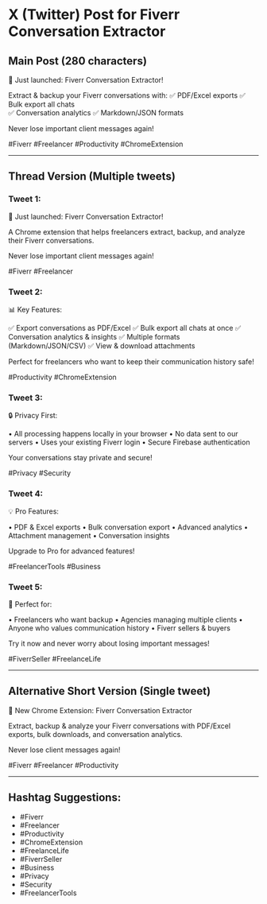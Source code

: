 # X (Twitter) Post for Fiverr Conversation Extractor

## Main Post (280 characters)
🚀 Just launched: Fiverr Conversation Extractor!

Extract & backup your Fiverr conversations with:
✅ PDF/Excel exports
✅ Bulk export all chats  
✅ Conversation analytics
✅ Markdown/JSON formats

Never lose important client messages again! 

#Fiverr #Freelancer #Productivity #ChromeExtension

---

## Thread Version (Multiple tweets)

### Tweet 1:
🚀 Just launched: Fiverr Conversation Extractor!

A Chrome extension that helps freelancers extract, backup, and analyze their Fiverr conversations.

Never lose important client messages again! 

#Fiverr #Freelancer

### Tweet 2:
📊 Key Features:

✅ Export conversations as PDF/Excel
✅ Bulk export all chats at once
✅ Conversation analytics & insights
✅ Multiple formats (Markdown/JSON/CSV)
✅ View & download attachments

Perfect for freelancers who want to keep their communication history safe!

#Productivity #ChromeExtension

### Tweet 3:
🔒 Privacy First:

• All processing happens locally in your browser
• No data sent to our servers
• Uses your existing Fiverr login
• Secure Firebase authentication

Your conversations stay private and secure!

#Privacy #Security

### Tweet 4:
💡 Pro Features:

• PDF & Excel exports
• Bulk conversation export
• Advanced analytics
• Attachment management
• Conversation insights

Upgrade to Pro for advanced features!

#FreelancerTools #Business

### Tweet 5:
🎯 Perfect for:

• Freelancers who want backup
• Agencies managing multiple clients
• Anyone who values communication history
• Fiverr sellers & buyers

Try it now and never worry about losing important messages!

#FiverrSeller #FreelanceLife

---

## Alternative Short Version (Single tweet)

🚀 New Chrome Extension: Fiverr Conversation Extractor

Extract, backup & analyze your Fiverr conversations with PDF/Excel exports, bulk downloads, and conversation analytics.

Never lose client messages again!

#Fiverr #Freelancer #Productivity

---

## Hashtag Suggestions:
- #Fiverr
- #Freelancer  
- #Productivity
- #ChromeExtension
- #FreelanceLife
- #FiverrSeller
- #Business
- #Privacy
- #Security
- #FreelancerTools 